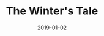 ---
subheader: 'written by William Shakespeare

  directed by Claire Schultz

  Fall 2019'
description: "<h4 class=\"mt-2 mb-2\">Cast</h4><p><strong>Thomas Noriega</strong>\
  \ (Leontes)\_ <span data-sheets-userformat=\"0}\" data-sheets-value=\"&quot;I am\
  \ a 4th year majoring in History with a minor in Philosophy, and an RA in Campus\
  \ North's Dougan-Niklason House. This is my first UT show in nearly 2 years, having\
  \ previously acted in the Dean's Men's King Lear, Much Ado About Nothing, and Henry\
  \ VI through my first two years at UChicago&quot;}\">is a fourth year majoring in\
  \ History with a minor in Philosophy, and an RA in Campus North's Dougan-Niklason\
  \ House. This is his\_first UT show in nearly two\_years, having previously acted\
  \ in the Dean's Men's <em>King Lear</em>, <em>Much Ado About Nothing</em>, and <em>Henry\
  \ VI</em>\_in\_his\_first two years at UChicago.</span></p><p><strong>Shreya Shettigar</strong>\
  \ (Hermione)<span data-sheets-userformat=\"0}\" data-sheets-value=' The Rope (Pat\
  \ Sweeney), Much Ado About Nothing (Antonio), I &amp; You (Caroline), good friday\
  \ (natalie), Fun Home (Assistant Director), and Twelfth Night (Antonio). She is\
  \ represented by Promote Talent Agency.\"}'>\_is a third year Econ-Business major\
  \ (but insists she has not sold her soul thanks to a minor in Cinema and Media Studies).\
  \ She has previously worked on <em>The Rope</em> (Pat Sweeney), <em>Much Ado About\
  \ Nothing</em> (Antonio), <em>I &amp; You</em> (Caroline), <em>good friday</em>\
  \ (natalie), <em>Fun Home</em> (Assistant Director), and <em>Twelfth Night</em>\
  \ (Antonio). She is represented by Promote Talent Agency.</span></p> <p><strong>Murphy\
  \ DePompei</strong> (Mamillus/Perdita)\_<span data-sheets-userformat=\"0}\" data-sheets-value='\"\
  Murphy is a second year Public Policy and Spanish major. This is her first performance\
  \ with University Theater, and she is excited and grateful to work with such a talented\
  \ group of people. \"}'>is a second year Public Policy and Spanish major. This is\
  \ her first performance with University Theater, and she is excited and grateful\
  \ to work with such a talented group of people.\_</span></p><p><strong>Omar Almakki</strong>\
  \ (Polixenes)<span data-sheets-userformat=\"0}\" data-sheets-value=\"&quot;Omar\
  \ Almakki is happy to return to UT after a long pause after Love's Labours Lost\
  \ the Musical (Dumaine). Meanwhile, he has been participating primarily with University\
  \ Ballet of Chicago as Scenic Coordinator and dancer as well as pumping up the Maroons\
  \ as one of the two captains of the UChicago Cheerleading Team. &quot;}\">\_is happy\
  \ to return to UT after a long pause after <em>Love's Labours Lost: The Musical\
  \ </em>(Dumaine). In the meantime, he has been participating primarily with University\
  \ Ballet of Chicago as Scenic Coordinator and dancer as well as pumping up the Maroons\
  \ as one of the two captains of the UChicago Cheerleading Team.\_</span></p> <p><strong>Katie\
  \ Bevil </strong>(Florizel/Time) is a fourth year TAPS and French major. This is\
  \ their seventh UT acting credit and their fourth Dean\u2019s Men acting credit.\
  \ They also serve on UT Committee as Social Chair.</p><p><span data-sheets-userformat=\"\
  0}\" data-sheets-value='\"Caroline Galt (Camillo) is a second year in the college.\
  \ Her previous show credits include Macbeth (Malcolm). She is very excited to be\
  \ working with all of the lovely folks on the Winter\u2019s Tale!\"}'><strong>Caroline\
  \ Galt</strong> (Camillo) is a second year in the College. Her previous show credits\
  \ include <em>Macbeth</em> (Malcolm). She is very excited to be working with all\
  \ of the lovely folks on <em>The Winter\u2019s Tale</em>!</span></p> <p><strong>Jahnee\
  \ Armstead</strong> (Antigonus/Autolycus)<span data-sheets-userformat=\"0}\" data-sheets-value='\"\
  Jahnee Armstead is a 3rd year majoring in Economics.  Her previous credits include\
  \ the CES production of Bodas de Sangre (Acting as Death). She loves sushi, sharp\
  \ objects,  and soft animals, including (ironically) bears.\"}'>\_is a third year\
  \ majoring in Economics. Her previous credits include the CES production of <em>Bodas\
  \ de Sangre</em> (Death). She loves sushi, sharp objects, and soft animals, including\
  \ (ironically) bears.</span></p><p><strong>Ava Geenen</strong> (Paulina)\_<span\
  \ data-sheets-userformat=\"0}\" data-sheets-value=\"&quot;Ava is a fourth year philosophy\
  \ major. Her previous UT credits include directing Dry Land and acting in Machinal\
  \ (Lover), Streetcar Named Desire (Eunice). Her Dean's Men credits include directing\
  \ Much Ado About Nothing and acting in Richard III (Margaret and Richmond), and\
  \ As You Like It (Celia). Ava is grateful to her teachers at Baltimore School for\
  \ the Arts where she studied acting. &quot;}\">is a fourth year Philosophy major.\
  \ Her previous UT credits include directing <em>Dry Land</em> and acting in <em>Machinal</em>\
  \ (Lover) and <em>A\_Streetcar Named Desire </em>(Eunice). Her Dean's Men credits\
  \ include directing <em>Much Ado About Nothing</em> and acting in <em>Richard III\
  \ </em>(Margaret and Richmond) and\_<em>As You Like It</em> (Celia). Ava is grateful\
  \ to her teachers at Baltimore School for the Arts where she studied acting.\_</span></p><p><strong>Jacob\
  \ Spiegel</strong> (Shepherd/Cleomenes) is a fourth year Computer Science major\
  \ who is very happy to be making his UT acting debut! Previous non-acting UT credits\
  \ include <em>Twelfth Night</em> (Scenic/Sound Designer),<em>\_Grenadine</em> (Sound\
  \ Designer), <em>Measure For Measure </em>(Sound Designer), <em>Animals Out Of Paper</em>\
  \ (Director), <em>Much Ado About Nothing</em> (Sound Designer), A Weekend Of Workshops:\
  \ <em>Matt &amp; Ben</em> (Director),<em> As You Like It</em> (Sound Designer),\
  \ <em>Comedy Of Errors </em>(Assistant Sound Designer), and <em>Mr. Burns, a post-electric\
  \ play</em> (Auxiliary Percussion/Assistant Set Designer).</p><p><strong>Cole Meldorf\
  \ </strong>(Clown/Dion)<span data-sheets-userformat=\"0}\" data-sheets-value='\"\
  Cole Meldorf is a second year astrophysics major, minoring in TAPS and Music. His\
  \ previous UT shows as an actor include Streetcar named Desire and Macbeth, as well\
  \ as playing violin for Streetcar named Desire and Fun Home! \"}'>\_is a second\
  \ year Astrophysics major, minoring in TAPS and Music. His previous UT shows as\
  \ an actor include <em>A Streetcar Named Desire</em> and <em>Macbeth</em>, as well\
  \ as playing violin for <em>A Streetcar Named Desire</em> and <em>Fun Home</em>!\_\
  </span></p><p><strong>Maria Botha</strong> (Emilia/Dorcas/Others) is<span data-sheets-userformat=\"\
  0}\" data-sheets-value='\"I\u2019m a third year religious studies major and pre-med.\
  \ This is my first play! \"}'>\_a third year Religious Studies major and Pre-Med.\
  \ This is her\_first play!\_</span></p> <p><strong>Cynthia Gaspard</strong> (Officer/Servant/Others)<span\
  \ data-sheets-userformat=\"0}\" data-sheets-value=\"&quot;Cynthia is a first year\
  \ Psychology major with a love for writing. Excited for her first time in UT, she's\
  \ loved her time in A Winter's Tale and is thrilled for the performances!&quot;}\"\
  >\_is a first year Psychology major with a love for writing. Excited for her first\
  \ time in UT, she's loved her time in <em>The</em><em>\_Winter's Tale</em> and is\
  \ thrilled for the performances!</span></p><h4 class=\"mt-2 mb-2\">Production Staff</h4><p><strong>Claire\
  \ Schultz </strong>(Director)\_<span data-sheets-userformat=\"0}\" data-sheets-value=\"\
  &quot;Claire is a fourth-year  English and Creative Writing major. She is a member\
  \ of UT Committee, and her previous UT credits include Twelfth Night (Olivia), Macbeth\
  \ (First Witch/Porter), I &amp; You (ASM), Love's Labour's Lost: The Musical (ASM),\
  \ and Eurydice (APM). She is absolutely honored to get to bring this weird and wonderful\
  \ play to life, and would like to thank everyone who helped to make it a reality.&quot;}\"\
  >is a fourth year English and Creative Writing major. She is a member of UT Committee,\
  \ and her previous UT credits include <em>Twelfth Night</em> (Olivia), <em>Macbeth</em>\
  \ (First Witch/Porter),<em> I &amp; You </em>(Assistant Stage Manager), <em>Love's\
  \ Labour's Lost: The Musical</em> (</span><span>Assistant Stage Manager</span><span\
  \ data-sheets-userformat=\"0}\" data-sheets-value=\"&quot;Claire is a fourth-year\
  \  English and Creative Writing major. She is a member of UT Committee, and her\
  \ previous UT credits include Twelfth Night (Olivia), Macbeth (First Witch/Porter),\
  \ I &amp; You (ASM), Love's Labour's Lost: The Musical (ASM), and Eurydice (APM).\
  \ She is absolutely honored to get to bring this weird and wonderful play to life,\
  \ and would like to thank everyone who helped to make it a reality.&quot;}\">),\
  \ and <em>Eurydice</em> (</span><span>Assistant Production Manager</span><span data-sheets-userformat=\"\
  0}\" data-sheets-value=\"&quot;Claire is a fourth-year  English and Creative Writing\
  \ major. She is a member of UT Committee, and her previous UT credits include Twelfth\
  \ Night (Olivia), Macbeth (First Witch/Porter), I &amp; You (ASM), Love's Labour's\
  \ Lost: The Musical (ASM), and Eurydice (APM). She is absolutely honored to get\
  \ to bring this weird and wonderful play to life, and would like to thank everyone\
  \ who helped to make it a reality.&quot;}\">). She is absolutely honored to get\
  \ to bring this weird and wonderful play to life, and would like to thank everyone\
  \ who helped to make it a reality.</span></p><p><strong>Carolyn \"CJ\" Applebaum</strong>\
  \ (Production Manager) is elated to return to the Dean's Men after nearly three\_\
  years. She is a fourth year in the College, majoring in Linguistics and minoring\
  \ in Digital Studies of Language, Culture, and History. Past UT credits include\
  \ <em>A Streetcar Named Desire</em> (Stage Manager), <em>The Aliens</em> (Stage\
  \ Manager), A Weekend Of Workshops: <em>The Importance\_of Being Earnest</em> (Stage\
  \ Manager), <em>Henry VI</em> (Script Editor/Dramaturg), multiple productions as\
  \ Assistant Stage Manager, and various professional stage and production management\
  \ jobs around Chicago (The Second City, Chimera Ensemble). Other favorite activities\
  \ include napping, practical jokes, singing in the shower, and watching cute animal\
  \ videos. She wants to thank this amazing team for being so much fun to work with!</p><p><strong>Alice\
  \ Nguyen</strong> (Stage Manager)<span data-sheets-userformat=\"0}\" data-sheets-value=\"\
  &quot;Alice is a second year majoring in Mathematics and Art History. They are excited\
  \ to bring you this production of The Winter's Tale. In their free time, they like\
  \ to go to class and take care of their ailing sourdough starter as if it were a\
  \ Victorian child.&quot;}\">\_is a second year majoring in Mathematics and Art History.\
  \ They are excited to bring you this production of <em>The Winter's Tale</em>. In\
  \ their free time, they like to go to class and take care of their ailing sourdough\
  \ starter as if it were a Victorian child.</span></p><p><strong>Lia O\u2019Bryan</strong>\
  \ (Scenic Designer)<span data-sheets-userformat=\"0}\" data-sheets-value=\"&quot;Lia\
  \ is a third year studying Mathematics. She has worked as an assistant scenic designer\
  \ on several University Theater shows (Grenadine, Winter 2019; Philoctetes, Spring\
  \ 2019). She is excited to work on her first Dean's Men show! &quot;}\">\_is a third\
  \ year studying Mathematics. She has worked as an Assistant Scenic Designer on <em>Grenadine</em>\
  \ and <em>Philoctetes</em>. She is excited to work on her first Dean's Men show!\_\
  </span></p><p><strong>Mireille Farjo</strong> (Costume Designer) is a student in\
  \ the College.</p><p><strong>Abby Weymouth</strong> (Lighting Designer)<span data-sheets-userformat=\"\
  0}\" data-sheets-value='\"Abby is a fourth year Chemistry major in the College.\
  \ She has previously worked as the lighting designer on Philoctetes, Measure for\
  \ Measure, Richard III, and Peter and the Starcatcher, master electrician on Grenadine,\
  \ assistant lighting designer on Circe and Fall 2016 Workshops, and assistant scenic\
  \ designer on Comedy of Errors.\"}'>\_is a fourth year Chemistry major in the College.\
  \ She has previously worked as the lighting designer on <em>Philoctetes</em>, <em>Measure\
  \ for Measure</em>, <em>Richard III</em>, and <em>Peter and the Starcatcher</em>,\
  \ the master electrician on <em>Grenadine</em>, the assistant lighting designer\
  \ on <em>Circe</em> and Fall 2016 Workshops, and the assistant scenic designer on\
  \ <em>Comedy of Errors</em>.</span></p><p><strong>Josh Villers</strong> (Sound Designer)\_\
  \ <span data-sheets-userformat=\"0}\" data-sheets-value=\"&quot;Hi! I'm a second\
  \ year, this is my first show on UT, and I'm very grateful for all the many welcoming\
  \ people I've found in this community! I can't think of anything good that's jokey\
  \ or snide, so I'll just say I hope you all enjoy the show.&quot;}\">is a second\
  \ year in the College. This is their\_first show in UT, and they're\_very grateful\
  \ for all the many welcoming people they've\_found in this community! They\_can't\
  \ think of anything good that's jokey or snide, so they'll\_just say they\_hope\
  \ you all enjoy the show.</span></p><p><strong>Allegra Hatem </strong>(Props Designer)<span\
  \ data-sheets-userformat=\"0}\" data-sheets-value=\"&quot;Allegra is a 2nd-year\
  \ in the College, still figuring out her major. This is her first Dean's Men show\
  \ and her first show as a lead designer. Past credits include working as an Assistant\
  \ Props Designer on Dry Land (Spring 2019) and acting in Theatre[24] (Fall 2019).\
  \ She looks forward to working on more shows in future quarters!  &quot;}\">\_is\
  \ a second year in the College, still figuring out her major. This is her first\
  \ Dean's Men show and her first show as a lead designer. Past credits include\_\
  <em>Dry Land</em> (Assistant Props Designer) and Theatre[24] (Actor). She looks\
  \ forward to working on more shows in future quarters!</span></p> <p><strong>Ian\
  \ Grant-Funck</strong> (Dramaturg)\_is a student in the College.</p> <p><strong>Cyrus\
  \ Pacht</strong> (Assistant Director)\_is a fourth year majoring in English and\
  \ TAPS. He has previously participated in UT\u2019s Weekend of Workshops and directed\
  \ shows for CUSA and UChicago Commedia. He is grateful to Claire Schultz for giving\
  \ him this opportunity as well as the cast and crew for making this possible.</p><p><strong>Reese\
  \ Klemm</strong> (Assistant Production Manager)<span data-sheets-userformat=\"0}\"\
  \ data-sheets-value='\"This is Reese\u2019s first UT performance and is really excited\
  \ to get into the swing of things. She is ready to work hard and make sure that\
  \ there are no more little problems to be solved.\"}'>\_is really excited to get\
  \ into the swing of things with her first UT show!\_She is ready to work hard and\
  \ make sure that there are no more little problems to be solved.</span></p><p><strong>Spencer\
  \ Ng</strong> (Assistant\_Stage Manager)\_<span data-sheets-userformat=\"0}\" data-sheets-value=\"\
  &quot;Spencer Ng is a first-year majoring in Computer Science and pursuing a minor\
  \ in Media Arts and Design. He is excited to join the Dean's Men in his first UT\
  \ and Shakespeare production!&quot;}\">is a first year majoring in Computer Science\
  \ and pursuing a minor in Media Arts and Design. He is excited to join the Dean's\
  \ Men in his first UT and Shakespeare production!</span></p> <p><strong>Ariana Baginski</strong>\
  \ (Assistant Scenic Designer)\_<span data-sheets-userformat=\"0}\" data-sheets-value=\"\
  &quot;Ariana Baginski is a first year on the molecular engineering course. She has\
  \ worked on building and designing sets in the past but this is her first experience\
  \ at the university level. This is also her first show with the Dean's Men and is\
  \ super excited to see it onstage.&quot;}\">is a first year on the Molecular Engineering\
  \ course. She has worked on building and designing sets in the past but this is\
  \ her first experience at the university level. This is also her first show with\
  \ the Dean's Men and she is super excited to see it onstage.</span></p><p><strong>Luke\
  \ Botta</strong> (Assistant Scenic Designer)\_is a student in the College.</p><p><strong>Katherine\
  \ Nurminsky</strong> (Assistant Props Designer)\_is a student in the College.</p><p><strong>Sam\
  \ Sobel</strong>\_(UT Committee Liaison) is a student in the College.</p><p><strong>Gigi\
  \ Hancock</strong> (Tech Staff Liaison)\_is a student in the College.</p>"
slug: winters-tale
title: The Winter's Tale
layout: show-info
quarter: fall
year: 2019
season: 2019-2020 Shows
date: 2019-01-02

---